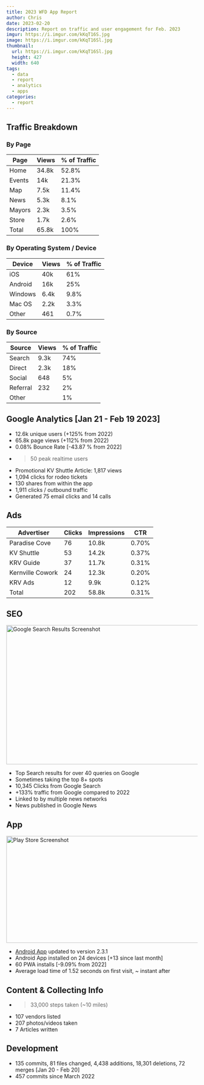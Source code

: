 ```yaml
---
title: 2023 WFD App Report
author: Chris
date: 2023-02-20
description: Report on traffic and user engagement for Feb. 2023
imgur: https://i.imgur.com/kKqT16S.jpg
image: https://i.imgur.com/kKqT16Sl.jpg
thumbnail:
  url: https://i.imgur.com/kKqT16Sl.jpg
  height: 427
  width: 640
tags:
  - data
  - report
  - analytics
  - apps
categories:
  - report
---
```

## Traffic Breakdown

### By Page
<table><thead><tr><th>Page</th><th>Views</th><th>% of Traffic</th></tr></thead><tbody><tr><td>Home</td><td>34.8k</td><td>52.8%</td></tr><tr><td>Events</td><td>14k</td><td>21.3%</td></tr><tr><td>Map</td><td>7.5k</td><td>11.4%</td></tr><tr><td>News</td><td>5.3k</td><td>8.1%</td></tr><tr><td>Mayors</td><td>2.3k</td><td>3.5%</td></tr><tr><td>Store</td><td>1.7k</td><td>2.6%</td></tr><tr><td>Total</td><td>65.8k</td><td>100%</td></tr></tbody></table>

### By Operating System / Device

<table><thead><tr><th>Device</th><th>Views</th><th>% of Traffic</th></tr></thead><tbody><tr><td>iOS</td><td>40k</td><td>61%</td></tr><tr><td>Android</td><td>16k</td><td>25%</td></tr><tr><td>Windows</td><td>6.4k</td><td>9.8%</td></tr><tr><td>Mac OS</td><td>2.2k</td><td>3.3%</td></tr><tr><td>Other</td><td>461</td><td>0.7%</td></tr></tbody></table>

### By Source

<table><thead><tr><th>Source</th><th>Views</th><th>% of Traffic</th></tr></thead><tbody><tr><td>Search</td><td>9.3k</td><td>74%</td></tr><tr><td>Direct</td><td>2.3k</td><td>18%</td></tr><tr><td>Social</td><td>648</td><td>5%</td></tr><tr><td>Referral</td><td>232</td><td>2%</td></tr><tr><td>Other</td><td></td><td>1%</td></tr></tbody></table>

## Google Analytics [Jan 21 - Feb 19 2023]
- 12.6k unique users (+125% from 2022)
- 65.8k page views (+112% from 2022)
- 0.08% Bounce Rate [-43.87 % from 2022]
- > 50 peak realtime users
- Promotional KV Shuttle Article: 1,817 views
- 1,094 clicks for rodeo tickets
- 130 shares from within the app
- 1,911 clicks / outbound traffic
- Generated 75 email clicks and 14 calls

## Ads
<table><thead><tr><th>Advertiser</th><th>Clicks</th><th>Impressions</th><th>CTR</th></tr></thead><tbody><tr><td>Paradise Cove</td><td>76</td><td>10.8k</td><td>0.70%</td></tr><tr><td>KV Shuttle</td><td>53</td><td>14.2k</td><td>0.37%</td></tr><tr><td>KRV Guide</td><td>37</td><td>11.7k</td><td>0.31%</td></tr><tr><td>Kernville Cowork</td><td>24</td><td>12.3k</td><td>0.20%</td></tr><tr><td>KRV Ads</td><td>12</td><td>9.9k</td><td>0.12%</td></tr><tr><td>Total</td><td>202</td><td>58.8k</td><td>0.31%</td></tr></tbody></table>

## SEO
<div class="center">
  <img src="https://i.imgur.com/vRO3dekl.jpg" crossorigin="anonymous" referrerpolicy="no-referrer" loading="lazy" alt="Google Search Results Screenshot" width="640" height="366" />
</div>

- Top Search results for over 40 queries on Google
- Sometimes taking the top 8+ spots
- 10,345 Clicks from Google Search
- +133% traffic from Google compared to 2022
- Linked to by multiple news networks
- News published in Google News

## App
<div class="center">
  <img src="https://i.imgur.com/dHOd4hQl.jpg" crossorigin="anonymous" referrerpolicy="no-referrer" loading="lazy" alt="Play Store Screenshot" width="640" height="281" />
</div>

- [Android App](https://play.google.com/store/apps/details?id=com.whiskey_flats.twa) updated to version 2.3.1
- Android App installed on 24 devices [+13 since last month]
- 60 PWA installs [-9.09% from 2022]
- Average load time of 1.52 seconds on first visit, ~ instant after

## Content & Collecting Info
- > 33,000 steps taken (~10 miles)
- 107 vendors listed
- 207 photos/videos taken
- 7 Articles written

## Development
- 135 commits, 81 files changed, 4,438 additions, 18,301 deletions, 72 merges [Jan 20 - Feb 20]
- 457 commits since March 2022
